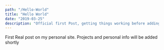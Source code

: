 ```yaml
---
path: "/Hello-World"
title: "Hello World"
date: "2019-03-25"
description: "Official first Post, getting things working before adding some real content"
---
```


First Real post on my personal site. Projects and personal info will be added shortly
